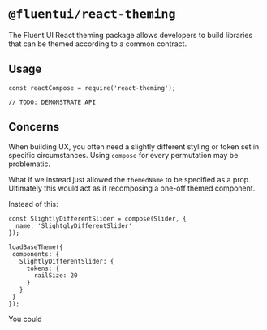 # `@fluentui/react-theming`

The Fluent UI React theming package allows developers to build libraries that can be themed according to a common contract.

## Usage

```
const reactCompose = require('react-theming');

// TODO: DEMONSTRATE API
```

## Concerns

 When building UX, you often need a slightly different styling or token set in specific circumstances. Using `compose` for every permutation may be problematic.

 What if we instead just allowed the `themedName` to be specified as a prop. Ultimately this would act as if recomposing a one-off themed component.

 Instead of this:

 ```tsx
 const SlightlyDifferentSlider = compose(Slider, {
   name: 'SlightglyDifferentSlider'
 });

loadBaseTheme({
  components: {
    SlightlyDifferentSlider: {
      tokens: {
        railSize: 20
      }
    }
  }
});

```

You could 
